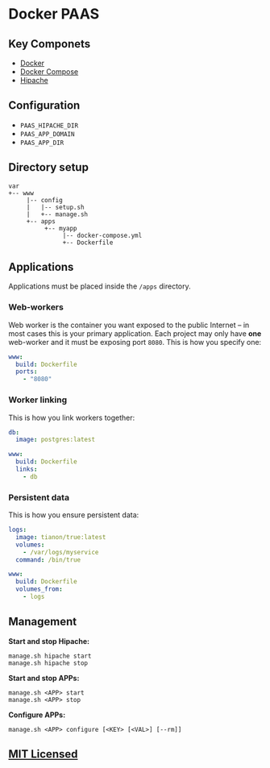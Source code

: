 Docker PAAS
===========

## Key Componets

* [Docker](http://github.com/docker/docker)
* [Docker Compose](https://github.com/docker/fig)
* [Hipache](https://github.com/hipache/hipache)

## Configuration

* `PAAS_HIPACHE_DIR`
* `PAAS_APP_DOMAIN`
* `PAAS_APP_DIR`

## Directory setup

```
var
+-- www
     |-- config
     |   |-- setup.sh
     |   +-- manage.sh
     +-- apps
          +-- myapp
               |-- docker-compose.yml
               +-- Dockerfile
```

## Applications

Applications must be placed inside the `/apps` directory.

### Web-workers

Web worker is the container you want exposed to the public Internet – in most
cases this is your primary application. Each project may only have **one**
web-worker and it must be exposing port `8080`. This is how you specify one:

```yml
www:
  build: Dockerfile
  ports:
    - "8080"
```

### Worker linking

This is how you link workers together:

```yml
db:
  image: postgres:latest

www:
  build: Dockerfile
  links:
    - db
```

### Persistent data

This is how you ensure persistent data:

```yml
logs:
  image: tianon/true:latest
  volumes:
    - /var/logs/myservice
  command: /bin/true

www:
  build: Dockerfile
  volumes_from:
    - logs
```

## Management

**Start and stop Hipache:**

```
manage.sh hipache start
manage.sh hipache stop
```

**Start and stop APPs:**

```
manage.sh <APP> start
manage.sh <APP> stop
```

**Configure APPs:**

```
manage.sh <APP> configure [<KEY> [<VAL>] [--rm]]
```

## [MIT Licensed](https://github.com/Turistforeningen/docker-paas/blob/master/LICENSE)

